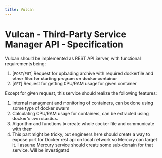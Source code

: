 ```yaml
---
title: Vulcan
---
```

# Vulcan - Third-Party Service Manager API - Specification

Vulcan should be implemented as REST API Server, with functional requirements being:
 1. [``POST``/``PUT``] Request for uploading archive with required dockerfile and other files for starting program on docker container
 2. [``GET``] Request for getting CPU/RAM usage for given container

Except for given request, this service should realize the following features:
 1. Internal managment and monitoring of containers, can be done using some type of docker swarm
 2. Calculating CPU/RAM usage for containers, can be extracted using docker's own stastics.
 3. Algorithm and functions to create whole docker file and communicate with them
 4. This part might be tricky, but engineers here should create a way to expose port for Docker rest api on local network so Mercury can target it. I assume Mercury service should create some sub-domain for that service. Will be investigated